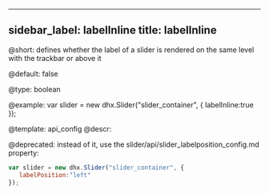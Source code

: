 
---
sidebar_label: labelInline
title: labelInline
---          

@short: 
defines whether the label of a slider is rendered on the same level with the trackbar or above it


@default:
false


@type: boolean

@example: 
var slider = new dhx.Slider("slider_container", { 
   labelInline:true 
});


@template:	api_config
@descr: 

@deprecated: instead of it, use the slider/api/slider_labelposition_config.md property:

~~~js
var slider = new dhx.Slider("slider_container", { 
   labelPosition:"left" 
});
~~~

